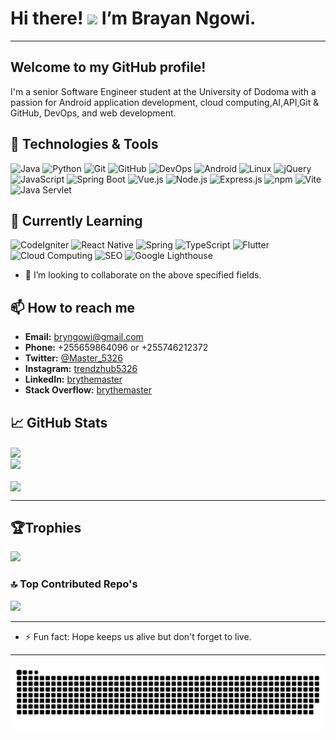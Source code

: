 # Hi there! ![](https://user-images.githubusercontent.com/18350557/176309783-0785949b-9127-417c-8b55-ab5a4333674e.gif) I’m Brayan Ngowi.
-------
Welcome to my GitHub profile!
-------
I'm a senior Software Engineer student at the University of Dodoma with a passion for Android application development, cloud computing,AI,API,Git & GitHub, DevOps, and web development. 

## 🔧 Technologies & Tools
![Java](https://img.shields.io/badge/Java-%23F89820.svg?style=flat&logo=java&logoColor=white "Java - High-performance OOP language")
![Python](https://img.shields.io/badge/Python-%233C8EBB.svg?style=flat&logo=python&logoColor=white "Python - Versatile programming language")
![Git](https://img.shields.io/badge/Git-%23F1502F.svg?style=flat&logo=git&logoColor=white "Git - Version control system")
![GitHub](https://img.shields.io/badge/GitHub-%23181717.svg?style=flat&logo=github&logoColor=white "GitHub - Code collaboration platform")
![DevOps](https://img.shields.io/badge/DevOps-%232C3E50.svg?style=flat&logo=devops&logoColor=white "DevOps - CI/CD & Automation")
![Android](https://img.shields.io/badge/Android-%233DDC81.svg?style=flat&logo=android&logoColor=white "Android - Mobile development")
![Linux](https://img.shields.io/badge/Linux-%23FCC624.svg?style=flat&logo=linux&logoColor=white "Linux - Open-source OS")
![jQuery](https://img.shields.io/badge/jQuery-%230E76A8.svg?style=flat&logo=jquery&logoColor=white "jQuery - JavaScript library")
![JavaScript](https://img.shields.io/badge/JavaScript-%23F7DF1E.svg?style=flat&logo=javascript&logoColor=black "JavaScript - Web development")
![Spring Boot](https://img.shields.io/badge/Spring_Boot-%236DB33F.svg?style=flat&logo=spring&logoColor=white "Spring Boot - Java framework")
![Vue.js](https://img.shields.io/badge/Vue.js-4FC08D?style=flat&logo=vuedotjs&logoColor=white "Vue.js - Progressive JavaScript framework")
![Node.js](https://img.shields.io/badge/Node.js-339933?style=flat&logo=nodedotjs&logoColor=white "Node.js - JavaScript runtime")
![Express.js](https://img.shields.io/badge/Express-000000?style=flat&logo=express&logoColor=white "Express.js - Node.js web framework")
![npm](https://img.shields.io/badge/npm-CB3837?style=flat&logo=npm&logoColor=white "npm - Node package manager")
![Vite](https://img.shields.io/badge/Vite-646CFF?style=flat&logo=vite&logoColor=white "Vite - Frontend build tool")
![Java Servlet](https://img.shields.io/badge/Servlet-Java--based-lightgrey?style=flat&logo=java&logoColor=white&color=%23F89820 "Java Servlet - Server-side Java")

## 🌱 Currently Learning
![CodeIgniter](https://img.shields.io/badge/CodeIgniter-%23DD4814.svg?style=flat&logo=codeigniter&logoColor=white "CodeIgniter - PHP framework")
![React Native](https://img.shields.io/badge/React_Native-%2361DAFB.svg?style=flat&logo=react&logoColor=black "React Native - Cross-platform mobile apps")
![Spring](https://img.shields.io/badge/Spring-%236DB33F.svg?style=flat&logo=spring&logoColor=white "Spring - Java ecosystem")
![TypeScript](https://img.shields.io/badge/TypeScript-3178C6?style=flat&logo=typescript&logoColor=white "TypeScript - Typed JavaScript")
![Flutter](https://img.shields.io/badge/Flutter-%2302569B.svg?style=flat&logo=flutter&logoColor=white "Flutter - UI toolkit")
![Cloud Computing](https://img.shields.io/badge/Cloud_Computing-%234BCB1D.svg?style=flat&logo=cloud&logoColor=white "Cloud Computing - AWS/GCP/Azure")
![SEO](https://img.shields.io/badge/SEO-0D8BDB?style=flat&logo=seo&logoColor=white "Search Engine Optimization")
![Google Lighthouse](https://img.shields.io/badge/Lighthouse-44CC11?style=flat&logo=lighthouse&logoColor=white "Google Lighthouse Performance")
- 💞️ I’m looking to collaborate on the above specified fields.

## 📫 How to reach me

- **Email:** bryngowi@gmail.com
- **Phone:** +255659864096 or +255746212372
- **Twitter:** [@Master_5326](https://twitter.com/Master_5326)
- **Instagram:** [trendzhub5326](https://instagram.com/bryngowi.161)
- **LinkedIn:** [brythemaster](https://www.linkedin.com/in/brythemaster)
- **Stack Overflow:** [brythemaster](https://stackoverflow.com/users/25196009/brythemaster)

## 📈 GitHub Stats
<a href="https://github.com/master-bry/github-readme-stats">
  <img height="165" align="center" src="https://github-readme-stats.vercel.app/api?username=master-bry&show_icons=true&hide_title=false&show_rank=true&count_private=true&include_all_commits=true&line_height=24&title_color=22c55e&text_color=f8fafc&icon_color=22c55e&bg_color=1e293b&hide_border=true&custom_title=Master-Bry%27s%20GitHub%20Stats" />
</a></br>

<a href="https://github.com/master-bry/github-readme-stats">
  <img height="165" align="center" src="https://github-readme-stats.vercel.app/api/top-langs/?username=master-bry&layout=compact&title_color=22c55e&text_color=f8fafc&bg_color=1e293b&hide_border=true&langs_count=8&hide=html,css" />
</a>

<br/>
<br/>

<a href="https://git.io/streak-stats">
  <img height="165" align="center" src="https://github-readme-streak-stats.herokuapp.com?user=master-bry&theme=react&hide_border=true&background=1E293B&border=22c55e&stroke=22c55e&ring=22c55e&fire=22c55e&currStreakLabel=22c55e&dates=f8fafc&sideLabels=f8fafc&currStreakNum=22c55e" />
</a>

----

## 🏆Trophies

![](https://github-profile-trophy.vercel.app/?username=master-bry&theme=onedark&no-frame=true&no-bg=false&margin-w=4&row=2&column=4&title=Stars,Commit,Followers,Repositories,PullRequest,Issues,Reviews)

### 🔝 Top Contributed Repo's

![](https://github-contributor-stats.vercel.app/api?username=master-bry&show_icons=true&hide=&count_private=true&limit=5&theme=dark&combine_all_yearly_contributions=true&title_color=22c55e&icon_color=22c55e&text_color=f8fafc&bg_color=1e293b&hide_border=true&show_rank=true)

 ----------------------------------
- ⚡ Fun fact: Hope keeps us alive but don't forget to live.
 ----------------------------------
<p align="center">
<img src="https://github.com/master-bry/master/blob/main/github-contribution-grid-snake.svg">
</p>
